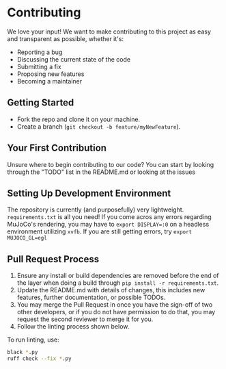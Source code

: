 # Contributing

We love your input! We want to make contributing to this project as easy and transparent as possible, whether it's:

- Reporting a bug
- Discussing the current state of the code
- Submitting a fix
- Proposing new features
- Becoming a maintainer

## Getting Started

- Fork the repo and clone it on your machine.
- Create a branch (`git checkout -b feature/myNewFeature`).

## Your First Contribution

Unsure where to begin contributing to our code? You can start by looking through the "TODO" list in the README.md or looking at the issues 


## Setting Up Development Environment

The repository is currently (and purposefully) very lightweight. `requirements.txt` is all you need! If you come acros any errors regarding MuJoCo's rendering, you may have to `export DISPLAY=:0` on a headless environment utilizing `xvfb`. If you are still getting errors, try `export MUJOCO_GL=egl`


## Pull Request Process

1. Ensure any install or build dependencies are removed before the end of the layer when doing a build through `pip install -r requirements.txt`.
2. Update the README.md with details of changes, this includes new features, further documentation, or possible TODOs.
3. You may merge the Pull Request in once you have the sign-off of two other developers, or if you do not have permission to do that, you may request the second reviewer to merge it for you.
4. Follow the linting process shown below.

To run linting, use:

```bash
black *.py
ruff check --fix *.py
```
